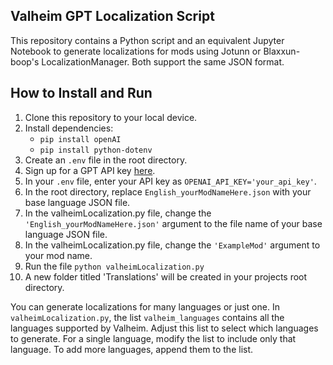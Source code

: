 ## Valheim GPT Localization Script

This repository contains a Python script and an equivalent Jupyter Notebook to generate localizations for mods using Jotunn or Blaxxun-boop's LocalizationManager. Both support the same JSON format.

## How to Install and Run

1. Clone this repository to your local device.
2. Install dependencies:
    - `pip install openAI`
    - `pip install python-dotenv`
3. Create an `.env` file in the root directory.
4. Sign up for a GPT API key [here](https://auth0.openai.com/u/signup/identifier?state=hKFo2SBpUEIxZ1pVY29xaGxmRDFITWJ1MDJtSE1XYW9mTkl5UqFur3VuaXZlcnNhbC1sb2dpbqN0aWTZIHV4QkpPTkg2aXlVSi13VjhrWmluMzdBaWhHZkh5RFJIo2NpZNkgRFJpdnNubTJNdTQyVDNLT3BxZHR3QjNOWXZpSFl6d0Q).
5. In your `.env` file, enter your API key as `OPENAI_API_KEY='your_api_key'`.
6. In the root directory, replace `English_yourModNameHere.json` with your base language JSON file.
7. In the valheimLocalization.py file, change the `'English_yourModNameHere.json'` argument to the file name of your base language JSON file.
8. In the valheimLocalization.py file, change the `'ExampleMod'` argument to your mod name.
8. Run the file `python valheimLocalization.py`
9. A new folder titled 'Translations' will be created in your projects root directory. 

You can generate localizations for many languages or just one. In `valheimLocalization.py`, the list `valheim_languages` contains all the languages supported by Valheim. Adjust this list to select which languages to generate. For a single language, modify the list to include only that language. To add more languages, append them to the list.
